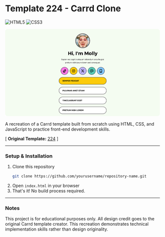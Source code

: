 # Template 224 - Carrd Clone

![HTML5](https://img.shields.io/badge/HTML5-E34F26?style=for-the-badge&logo=html5&logoColor=white)
![CSS3](https://img.shields.io/badge/CSS3-1572B6?style=for-the-badge&logo=css3&logoColor=white)

![Screenshot](assets/screenshot.png)

A recreation of a Carrd template built from scratch using HTML, CSS, and JavaScript to practice front-end development skills.

<!-- ✨ [Live Demo](YOUR_GITHUB_PAGES_URL_HERE) -->

[  **Original Template:** [224](https://196eee93a9b8aedc.demo.carrd.co/) ]

---

### Setup & Installation
1. Clone this repository
   ```bash
   git clone https://github.com/yourusername/repository-name.git
   ```
2. Open `index.html` in your browser
3. That's it! No build process required.

---

### Notes
This project is for educational purposes only. All design credit goes to the original Carrd template creator. This recreation demonstrates technical implementation skills rather than design originality.